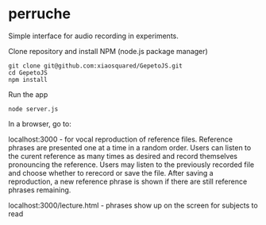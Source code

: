# perruche

Simple interface for audio recording in experiments.


Clone repository and install NPM (node.js package manager)

```
git clone git@github.com:xiaosquared/GepetoJS.git
cd GepetoJS
npm install
```

Run the app
```
node server.js
```

In a browser, go to:

localhost:3000 - for vocal reproduction of reference files. Reference phrases are presented one at a time in a random order. Users can listen to the curent reference as many times as desired and record themselves pronouncing the reference. Users may listen to the previously recorded file and choose whether to rerecord or save the file. After saving a reproduction, a new reference phrase is shown if there are still reference phrases remaining.

localhost:3000/lecture.html - phrases show up on the screen for subjects to read

